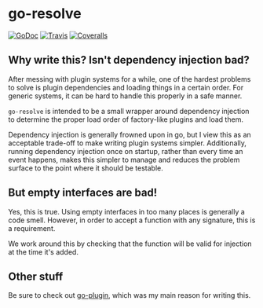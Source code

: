 # go-resolve

[![GoDoc](https://img.shields.io/badge/godoc-reference-blue.svg)](https://godoc.org/github.com/belak/go-resolve)
[![Travis](https://img.shields.io/travis/belak/go-resolve.svg)](https://travis-ci.org/belak/go-resolve)
[![Coveralls](https://img.shields.io/coveralls/belak/go-resolve.svg)](https://coveralls.io/github/belak/go-resolve)

## Why write this? Isn't dependency injection bad?

After messing with plugin systems for a while, one of the hardest
problems to solve is plugin dependencies and loading things in a
certain order. For generic systems, it can be hard to handle this
properly in a safe manner.

`go-resolve` is intended to be a small wrapper around dependency
injection to determine the proper load order of factory-like plugins
and load them.

Dependency injection is generally frowned upon in go, but I view this
as an acceptable trade-off to make writing plugin systems
simpler. Additionally, running dependency injection once on startup,
rather than every time an event happens, makes this simpler to manage
and reduces the problem surface to the point where it should be
testable.

## But empty interfaces are bad!

Yes, this is true. Using empty interfaces in too many places is
generally a code smell. However, in order to accept a function with
any signature, this is a requirement.

We work around this by checking that the function will be valid for
injection at the time it's added.

## Other stuff

Be sure to check out [go-plugin](https://github.com/belak/go-plugin),
which was my main reason for writing this.
